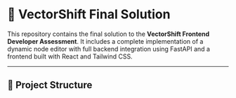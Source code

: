 # 🚀 VectorShift Final Solution

This repository contains the final solution to the **VectorShift Frontend Developer Assessment**. It includes a complete implementation of a dynamic node editor with full backend integration using FastAPI and a frontend built with React and Tailwind CSS.

---

## 📁 Project Structure

